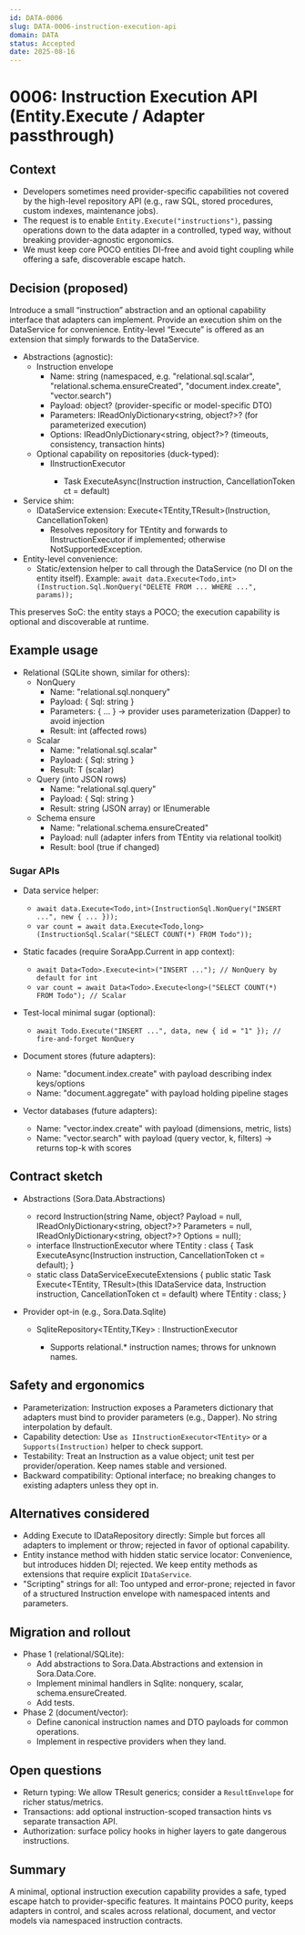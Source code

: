 ```yaml
---
id: DATA-0006
slug: DATA-0006-instruction-execution-api
domain: DATA
status: Accepted
date: 2025-08-16
---
```


# 0006: Instruction Execution API (Entity.Execute / Adapter passthrough)

 

## Context

- Developers sometimes need provider-specific capabilities not covered by the high-level repository API (e.g., raw SQL, stored procedures, custom indexes, maintenance jobs).
- The request is to enable `Entity.Execute("instructions")`, passing operations down to the data adapter in a controlled, typed way, without breaking provider-agnostic ergonomics.
- We must keep core POCO entities DI-free and avoid tight coupling while offering a safe, discoverable escape hatch.

## Decision (proposed)

Introduce a small “instruction” abstraction and an optional capability interface that adapters can implement. Provide an execution shim on the DataService for convenience. Entity-level “Execute” is offered as an extension that simply forwards to the DataService.

- Abstractions (agnostic):
  - Instruction envelope
    - Name: string (namespaced, e.g. "relational.sql.scalar", "relational.schema.ensureCreated", "document.index.create", "vector.search")
    - Payload: object? (provider-specific or model-specific DTO)
    - Parameters: IReadOnlyDictionary<string, object?>? (for parameterized execution)
    - Options: IReadOnlyDictionary<string, object?>? (timeouts, consistency, transaction hints)
  - Optional capability on repositories (duck-typed):
    - IInstructionExecutor<TEntity>
      - Task<TResult> ExecuteAsync<TResult>(Instruction instruction, CancellationToken ct = default)
- Service shim:
  - IDataService extension: Execute<TEntity,TResult>(Instruction, CancellationToken)
    - Resolves repository for TEntity and forwards to IInstructionExecutor if implemented; otherwise NotSupportedException.
- Entity-level convenience:
  - Static/extension helper to call through the DataService (no DI on the entity itself). Example: `await data.Execute<Todo,int>(Instruction.Sql.NonQuery("DELETE FROM ... WHERE ...", params));`

This preserves SoC: the entity stays a POCO; the execution capability is optional and discoverable at runtime.

## Example usage

- Relational (SQLite shown, similar for others):
  - NonQuery
    - Name: "relational.sql.nonquery"
    - Payload: { Sql: string }
    - Parameters: { ... } → provider uses parameterization (Dapper) to avoid injection
    - Result: int (affected rows)
  - Scalar
    - Name: "relational.sql.scalar"
    - Payload: { Sql: string }
    - Result: T (scalar)
  - Query (into JSON rows)
    - Name: "relational.sql.query"
    - Payload: { Sql: string }
    - Result: string (JSON array) or IEnumerable<dynamic>
  - Schema ensure
    - Name: "relational.schema.ensureCreated"
    - Payload: null (adapter infers from TEntity via relational toolkit)
    - Result: bool (true if changed)

### Sugar APIs

- Data service helper:
  - `await data.Execute<Todo,int>(InstructionSql.NonQuery("INSERT ...", new { ... }));`
  - `var count = await data.Execute<Todo,long>(InstructionSql.Scalar("SELECT COUNT(*) FROM Todo"));`

- Static facades (require SoraApp.Current in app context):
  - `await Data<Todo>.Execute<int>("INSERT ..."); // NonQuery by default for int`
  - `var count = await Data<Todo>.Execute<long>("SELECT COUNT(*) FROM Todo"); // Scalar`

- Test-local minimal sugar (optional):
  - `await Todo.Execute("INSERT ...", data, new { id = "1" }); // fire-and-forget NonQuery`

- Document stores (future adapters):
  - Name: "document.index.create" with payload describing index keys/options
  - Name: "document.aggregate" with payload holding pipeline stages

- Vector databases (future adapters):
  - Name: "vector.index.create" with payload (dimensions, metric, lists)
  - Name: "vector.search" with payload (query vector, k, filters) → returns top-k with scores

## Contract sketch

- Abstractions (Sora.Data.Abstractions)
  - record Instruction(string Name, object? Payload = null,
    IReadOnlyDictionary<string, object?>? Parameters = null,
    IReadOnlyDictionary<string, object?>? Options = null);
  - interface IInstructionExecutor<TEntity>
    where TEntity : class
    {
      Task<TResult> ExecuteAsync<TResult>(Instruction instruction, CancellationToken ct = default);
    }
  - static class DataServiceExecuteExtensions
    {
      public static Task<TResult> Execute<TEntity, TResult>(this IDataService data, Instruction instruction, CancellationToken ct = default) where TEntity : class;
    }

- Provider opt-in (e.g., Sora.Data.Sqlite)
  - SqliteRepository<TEntity,TKey> : IInstructionExecutor<TEntity>
    - Supports relational.* instruction names; throws for unknown names.

## Safety and ergonomics

- Parameterization: Instruction exposes a Parameters dictionary that adapters must bind to provider parameters (e.g., Dapper). No string interpolation by default.
- Capability detection: Use `as IInstructionExecutor<TEntity>` or a `Supports(Instruction)` helper to check support.
- Testability: Treat an Instruction as a value object; unit test per provider/operation. Keep names stable and versioned.
- Backward compatibility: Optional interface; no breaking changes to existing adapters unless they opt in.

## Alternatives considered

- Adding Execute to IDataRepository directly: Simple but forces all adapters to implement or throw; rejected in favor of optional capability.
- Entity instance method with hidden static service locator: Convenience, but introduces hidden DI; rejected. We keep entity methods as extensions that require explicit `IDataService`.
- "Scripting" strings for all: Too untyped and error-prone; rejected in favor of a structured Instruction envelope with namespaced intents and parameters.

## Migration and rollout

- Phase 1 (relational/SQLite):
  - Add abstractions to Sora.Data.Abstractions and extension in Sora.Data.Core.
  - Implement minimal handlers in Sqlite: nonquery, scalar, schema.ensureCreated.
  - Add tests.
- Phase 2 (document/vector):
  - Define canonical instruction names and DTO payloads for common operations.
  - Implement in respective providers when they land.

## Open questions

- Return typing: We allow TResult generics; consider a `ResultEnvelope` for richer status/metrics.
- Transactions: add optional instruction-scoped transaction hints vs separate transaction API.
- Authorization: surface policy hooks in higher layers to gate dangerous instructions.

## Summary

A minimal, optional instruction execution capability provides a safe, typed escape hatch to provider-specific features. It maintains POCO purity, keeps adapters in control, and scales across relational, document, and vector models via namespaced instruction contracts.
